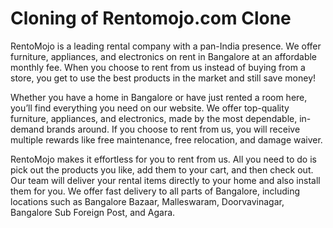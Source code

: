 # Cloning of Rentomojo.com Clone

RentoMojo is a leading rental company with a pan-India presence. We offer furniture, appliances, and electronics on rent in Bangalore at an affordable monthly fee. When you choose to rent from us instead of buying from a store, you get to use the best products in the market and still save money!

Whether you have a home in Bangalore or have just rented a room here, you’ll find everything you need on our website. We offer top-quality furniture, appliances, and electronics, made by the most dependable, in-demand brands around. If you choose to rent from us, you will receive multiple rewards like free maintenance, free relocation, and damage waiver.

RentoMojo makes it effortless for you to rent from us. All you need to do is pick out the products you like, add them to your cart, and then check out. Our team will deliver your rental items directly to your home and also install them for you. We offer fast delivery to all parts of Bangalore, including locations such as Bangalore Bazaar, Malleswaram, Doorvavinagar, Bangalore Sub Foreign Post, and Agara.

